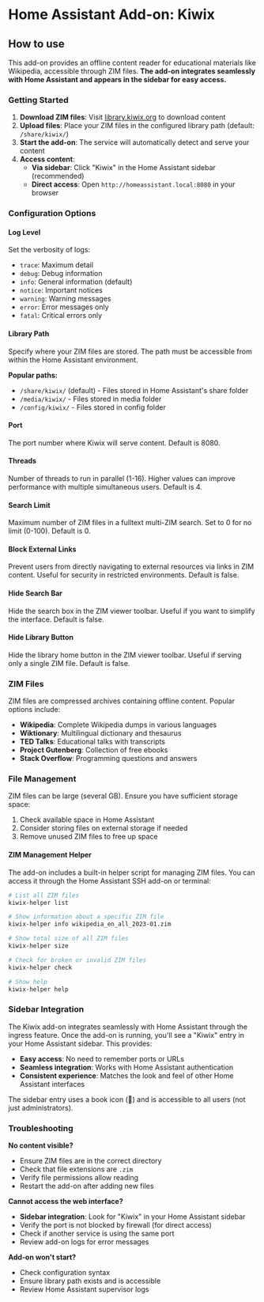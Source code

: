 # Home Assistant Add-on: Kiwix

## How to use

This add-on provides an offline content reader for educational materials like Wikipedia, accessible through ZIM files. **The add-on integrates seamlessly with Home Assistant and appears in the sidebar for easy access.**

### Getting Started

1. **Download ZIM files**: Visit [library.kiwix.org](https://library.kiwix.org/) to download content
2. **Upload files**: Place your ZIM files in the configured library path (default: `/share/kiwix/`)
3. **Start the add-on**: The service will automatically detect and serve your content
4. **Access content**: 
   - **Via sidebar**: Click "Kiwix" in the Home Assistant sidebar (recommended)
   - **Direct access**: Open `http://homeassistant.local:8080` in your browser

### Configuration Options

#### Log Level
Set the verbosity of logs:
- `trace`: Maximum detail
- `debug`: Debug information
- `info`: General information (default)
- `notice`: Important notices
- `warning`: Warning messages
- `error`: Error messages only
- `fatal`: Critical errors only

#### Library Path
Specify where your ZIM files are stored. The path must be accessible from within the Home Assistant environment.

**Popular paths:**
- `/share/kiwix/` (default) - Files stored in Home Assistant's share folder
- `/media/kiwix/` - Files stored in media folder
- `/config/kiwix/` - Files stored in config folder

#### Port
The port number where Kiwix will serve content. Default is 8080.

#### Threads
Number of threads to run in parallel (1-16). Higher values can improve performance with multiple simultaneous users. Default is 4.

#### Search Limit
Maximum number of ZIM files in a fulltext multi-ZIM search. Set to 0 for no limit (0-100). Default is 0.

#### Block External Links
Prevent users from directly navigating to external resources via links in ZIM content. Useful for security in restricted environments. Default is false.

#### Hide Search Bar
Hide the search box in the ZIM viewer toolbar. Useful if you want to simplify the interface. Default is false.

#### Hide Library Button
Hide the library home button in the ZIM viewer toolbar. Useful if serving only a single ZIM file. Default is false.

### ZIM Files

ZIM files are compressed archives containing offline content. Popular options include:

- **Wikipedia**: Complete Wikipedia dumps in various languages
- **Wiktionary**: Multilingual dictionary and thesaurus
- **TED Talks**: Educational talks with transcripts
- **Project Gutenberg**: Collection of free ebooks
- **Stack Overflow**: Programming questions and answers

### File Management

ZIM files can be large (several GB). Ensure you have sufficient storage space:

1. Check available space in Home Assistant
2. Consider storing files on external storage if needed
3. Remove unused ZIM files to free up space

#### ZIM Management Helper

The add-on includes a built-in helper script for managing ZIM files. You can access it through the Home Assistant SSH add-on or terminal:

```bash
# List all ZIM files
kiwix-helper list

# Show information about a specific ZIM file
kiwix-helper info wikipedia_en_all_2023-01.zim

# Show total size of all ZIM files
kiwix-helper size

# Check for broken or invalid ZIM files
kiwix-helper check

# Show help
kiwix-helper help
```

### Sidebar Integration

The Kiwix add-on integrates seamlessly with Home Assistant through the ingress feature. Once the add-on is running, you'll see a "Kiwix" entry in your Home Assistant sidebar. This provides:

- **Easy access**: No need to remember ports or URLs
- **Seamless integration**: Works with Home Assistant authentication
- **Consistent experience**: Matches the look and feel of other Home Assistant interfaces

The sidebar entry uses a book icon (📖) and is accessible to all users (not just administrators).

### Troubleshooting

**No content visible?**
- Ensure ZIM files are in the correct directory
- Check that file extensions are `.zim`
- Verify file permissions allow reading
- Restart the add-on after adding new files

**Cannot access the web interface?**
- **Sidebar integration**: Look for "Kiwix" in your Home Assistant sidebar
- Verify the port is not blocked by firewall (for direct access)
- Check if another service is using the same port
- Review add-on logs for error messages

**Add-on won't start?**
- Check configuration syntax
- Ensure library path exists and is accessible
- Review Home Assistant supervisor logs
